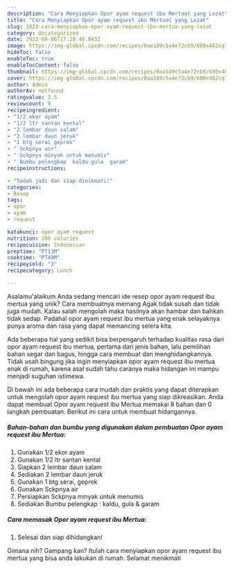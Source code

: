 ```yaml
---
description: "Cara Menyiapkan Opor ayam request ibu Mertua{ yang Lezat"
title: "Cara Menyiapkan Opor ayam request ibu Mertua{ yang Lezat"
slug: 1821-cara-menyiapkan-opor-ayam-request-ibu-mertua-yang-lezat
category: Uncategorized
date: 2022-08-06T17:29:40.043Z
image: https://img-global.cpcdn.com/recipes/0aa189c5a4e72cb9/680x482cq70/opor-ayam-request-ibu-mertua-foto-resep-utama.jpg
hideToc: false
enableToc: true
enableTocContent: false
thumbnail: https://img-global.cpcdn.com/recipes/0aa189c5a4e72cb9/680x482cq70/opor-ayam-request-ibu-mertua-foto-resep-utama.jpg
cover: https://img-global.cpcdn.com/recipes/0aa189c5a4e72cb9/680x482cq70/opor-ayam-request-ibu-mertua-foto-resep-utama.jpg
author: Admin
authorAv: notfound
ratingvalue: 3.5
reviewcount: 9
recipeingredient:
- "1/2 ekor ayam"
- "1/2 ltr santan kental"
- "2 lembar daun salam"
- "2 lembar daun jeruk"
- "1 btg serai geprek"
- " Sckpnya air"
- " Sckpnya minyak untuk menumis"
- " Bumbu pelengkap  kaldu gula  garam"
recipeinstructions:

- "Sudah jadi dan siap dinikmati!"
categories:
- Resep
tags:
- opor
- ayam
- request

katakunci: opor ayam request 
nutrition: 286 calories
recipecuisine: Indonesian
preptime: "PT13M"
cooktime: "PT49M"
recipeyield: "3"
recipecategory: Lunch

---
```



Asalamu'alaikum Anda sedang mencari ide resep opor ayam request ibu mertua yang unik? Cara membuatnya memang Agak tidak susah dan tidak juga mudah. Kalau salah mengolah maka hasilnya akan hambar dan bahkan tidak sedap. Padahal opor ayam request ibu mertua yang enak selayaknya punya aroma dan rasa yang dapat memancing selera kita.


Ada beberapa hal yang sedikit bisa berpengaruh terhadap kualitas rasa dari opor ayam request ibu mertua, pertama dari jenis bahan, lalu pemilihan bahan segar dan bagus, hingga cara membuat dan menghidangkannya. Tidak usah bingung jika ingin menyiapkan opor ayam request ibu mertua enak di rumah, karena asal sudah tahu caranya maka hidangan ini mampu menjadi suguhan istimewa.




Di bawah ini ada beberapa cara mudah dan praktis yang dapat diterapkan untuk mengolah opor ayam request ibu mertua yang siap dikreasikan. Anda dapat membuat Opor ayam request ibu Mertua memakai 8 bahan dan 0 langkah pembuatan. Berikut ini cara untuk membuat hidangannya.

<!--inarticleads1-->

##### Bahan-bahan dan bumbu yang digunakan dalam pembuatan Opor ayam request ibu Mertua:

1. Gunakan 1/2 ekor ayam
1. Gunakan 1/2 ltr santan kental
1. Siapkan 2 lembar daun salam
1. Sediakan 2 lembar daun jeruk
1. Gunakan 1 btg serai, geprek
1. Gunakan  Sckpnya air
1. Persiapkan  Sckpnya minyak untuk menumis
1. Sediakan  Bumbu pelengkap : kaldu, gula &amp; garam




<!--inarticleads2-->

##### Cara memasak Opor ayam request ibu Mertua:


1. Selesai dan siap dihidangkan!



Gimana nih? Gampang kan? Itulah cara menyiapkan opor ayam request ibu mertua yang bisa anda lakukan di rumah. Selamat menikmati
